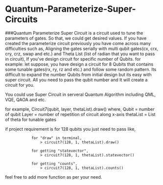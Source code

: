 # Quantum-Parameterize-Super-Circuits

###Quantum Parameterize Super Circuit is a circuit used to tune the parameters of gates. So that, we could get desired values. If you have created the parameterize circuit previously you have come across many difficulties such as, Aligning the gates serially with multi qubit gates(cx, crx, cry, crz, swap and etc.) and Theta List (list of radian that you want to pass in circuit), If you've design circuit for specific number of Qubits. for example: let suppose, you have design a circuit for 8 Qubits that contains some tunable gates(rx, ry, rz and etc.) and follow some random pattern. Its difficult to expand the number Qubits from initial design but its easy with super circuit. All you need to pass the qubit number and It will create a circuit for you.

You could use Super Circuit in serveral Quantum Algorithm including QML, VQE, QAOA and etc.


for example, 
            Circuit7(qubit, layer, thetaList).draw()
            where,
                Qubit = number of qubit
                Layer = number of repetition of circuit along x-axis
                thetaList = List of theta for tunable gates


if project requirement is for 128 qubits you just need to pass like,
                
                for "draw" in terminal,
                    > circuit7(128, 1, thetaList).draw()

                for getting "statevector",
                    > circuit7(128, 1, thetaList).statevector()
                
                for getting "counts", 
                    > circuit7(128, 1, thetaList).counts()
 
feel free to add more function as per your need.




